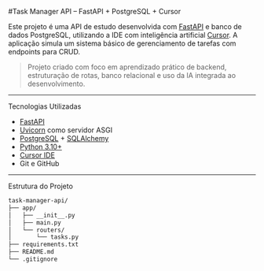 #Task Manager API – FastAPI + PostgreSQL + Cursor

Este projeto é uma API de estudo desenvolvida com [FastAPI](https://fastapi.tiangolo.com/) e banco de dados PostgreSQL, utilizando a IDE com inteligência artificial [Cursor](https://www.cursor.so/). A aplicação simula um sistema básico de gerenciamento de tarefas com endpoints para CRUD.

> Projeto criado com foco em aprendizado prático de backend, estruturação de rotas, banco relacional e uso da IA integrada ao desenvolvimento.

---

 Tecnologias Utilizadas

- [FastAPI](https://fastapi.tiangolo.com/)
- [Uvicorn](https://www.uvicorn.org/) como servidor ASGI
- [PostgreSQL](https://www.postgresql.org/) + [SQLAlchemy](https://www.sqlalchemy.org/)
- [Python 3.10+](https://www.python.org/)
- [Cursor IDE](https://www.cursor.so/)
- Git e GitHub

---

 Estrutura do Projeto

```bash
task-manager-api/
├── app/
│   ├── __init__.py
│   ├── main.py
│   └── routers/
│       └── tasks.py
├── requirements.txt
├── README.md
└── .gitignore
